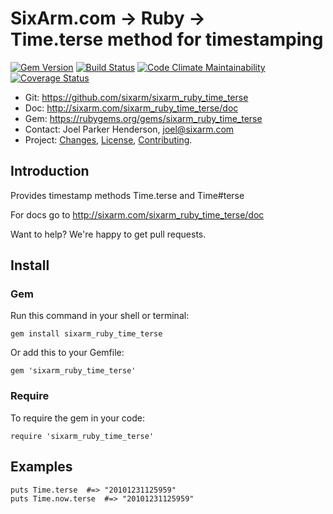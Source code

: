 # SixArm.com → Ruby → <br> Time.terse method for timestamping

<!--header-open-->

[![Gem Version](https://badge.fury.io/rb/sixarm_ruby_time_terse.svg)](http://badge.fury.io/rb/sixarm_ruby_time_terse)
[![Build Status](https://travis-ci.org/SixArm/sixarm_ruby_time_terse.png)](https://travis-ci.org/SixArm/sixarm_ruby_time_terse)
[![Code Climate Maintainability](https://api.codeclimate.com/v1/badges/$id/maintainability)](https://codeclimate.com/github/SixArm/$dir/maintainability)
[![Coverage Status](https://coveralls.io/repos/SixArm/sixarm_ruby_time_terse/badge.svg?branch=master&service=github)](https://coveralls.io/github/SixArm/sixarm_ruby_time_terse?branch=master)

* Git: <https://github.com/sixarm/sixarm_ruby_time_terse>
* Doc: <http://sixarm.com/sixarm_ruby_time_terse/doc>
* Gem: <https://rubygems.org/gems/sixarm_ruby_time_terse>
* Contact: Joel Parker Henderson, <joel@sixarm.com>
* Project: [Changes](CHANGES.md), [License](LICENSE.md), [Contributing](CONTRIBUTING.md).

<!--header-shut-->


## Introduction

Provides timestamp methods Time.terse and Time#terse

For docs go to <http://sixarm.com/sixarm_ruby_time_terse/doc>

Want to help? We're happy to get pull requests.


<!--install-opent-->

## Install

### Gem

Run this command in your shell or terminal:

    gem install sixarm_ruby_time_terse

Or add this to your Gemfile:

    gem 'sixarm_ruby_time_terse'

### Require

To require the gem in your code:

    require 'sixarm_ruby_time_terse'

<!--install-shut-->


## Examples

    puts Time.terse  #=> "20101231125959"
    puts Time.now.terse  #=> "20101231125959"
